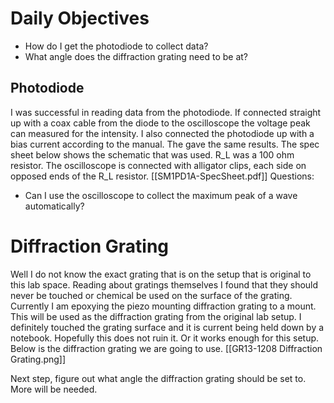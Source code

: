 
# Daily Objectives
- How do I get the photodiode to collect data?
- What angle does the diffraction grating need to be at?

## Photodiode
I was successful in reading data from the photodiode. If connected straight up with a coax cable from the diode to the oscilloscope the voltage peak can measured for the intensity. I also connected the photodiode up with a bias current according to the manual. The gave the same results. The spec sheet below shows the schematic that was used. R_L was a 100 ohm resistor. The oscilloscope is connected with alligator clips, each side on opposed ends of the R_L resistor.
 [[SM1PD1A-SpecSheet.pdf]]
 Questions:
 - Can I use the oscilloscope to collect the maximum peak of a wave automatically?

# Diffraction Grating
Well I do not know the exact grating that is on the setup that is original to this lab space. Reading about gratings themselves I found that they should never be touched or chemical be used on the surface of the grating. Currently  I am epoxying the piezo mounting diffraction grating to a mount. This will be used as the diffraction grating from the original lab setup. I definitely touched the grating surface and it is current being held down by a notebook. Hopefully this does not ruin it. Or it works enough for this setup. Below is the diffraction grating we are going to use.
[[GR13-1208 Diffraction Grating.png]]

Next step, figure out what angle the diffraction grating should be set to. More will be needed.


 
 